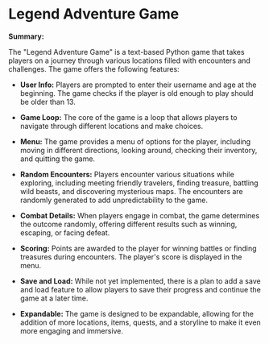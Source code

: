 # Legend Adventure Game

**Summary:**

The "Legend Adventure Game" is a text-based Python game that takes players on a journey through various locations filled with encounters and challenges. The game offers the following features:

- **User Info:** Players are prompted to enter their username and age at the beginning. The game checks if the player is old enough to play should be older than 13.

- **Game Loop:** The core of the game is a loop that allows players to navigate through different locations and make choices.

- **Menu:** The game provides a menu of options for the player, including moving in different directions, looking around, checking their inventory, and quitting the game.

- **Random Encounters:** Players encounter various situations while exploring, including meeting friendly travelers, finding treasure, battling wild beasts, and discovering mysterious maps. The encounters are randomly generated to add unpredictability to the game.

- **Combat Details:** When players engage in combat, the game determines the outcome randomly, offering different results such as winning, escaping, or facing defeat.

- **Scoring:** Points are awarded to the player for winning battles or finding treasures during encounters. The player's score is displayed in the menu.

- **Save and Load:** While not yet implemented, there is a plan to add a save and load feature to allow players to save their progress and continue the game at a later time.

- **Expandable:** The game is designed to be expandable, allowing for the addition of more locations, items, quests, and a storyline to make it even more engaging and immersive.

